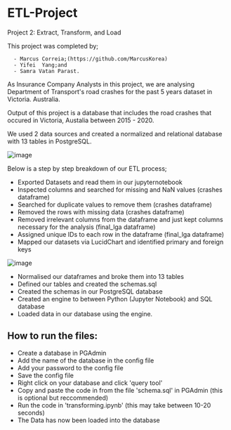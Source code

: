 # ETL-Project

Project 2: Extract, Transform, and Load

This project was completed by;

      - Marcus Correia;(https://github.com/MarcusKorea)
      - Yifei  Yang;and 
      - Samra Vatan Parast.

As Insurance Company Analysts in this project, we are analysing Department of Transport's road crashes for the past 5 years dataset in Victoria. Australia.

Output of this project is a database that includes the road crashes that occured in Victoria, Austalia between 2015 - 2020.

We used 2 data sources and created a normalized and relational database with 13 tables in PostgreSQL.

 ![image](https://user-images.githubusercontent.com/85004202/139241066-afba3265-a10e-4005-9059-23ff63225a45.png)

Below is a step by step breakdown of our ETL process;

- Exported Datasets and read them in our jupyternotebook
- Inspected columns and searched for missing and NaN values (crashes dataframe)
- Searched for duplicate values to remove them (crashes dataframe)
- Removed the rows with missing data (crashes dataframe)
- Removed irrelevant columns from the dataframe and just kept columns necessary for the analysis (final_lga dataframe)
- Assigned unique IDs to each row in the dataframe (final_lga dataframe)
- Mapped our datasets via LucidChart and identified primary and foreign keys

![image](https://user-images.githubusercontent.com/85004202/139427949-ccb3f6c4-3bd0-4895-aa30-2878e17c0377.png)
 
- Normalised our dataframes and broke them into 13 tables
- Defined our tables and created the schemas.sql
- Created the schemas in our PostgreSQL database
- Created an engine to between Python (Jupyter Notebook) and SQL database
- Loaded data in our database using the engine.

## How to run the files:
- Create a database in PGAdmin
- Add the name of the database in the config file
- Add your password to the config file
- Save the config file
- Right click on your database and click 'query tool'
- Copy and paste the code in from the file 'schema.sql' in PGAdmin (this is optional but reccommended)
- Run the code in 'transforming.ipynb' (this may take between 10-20 seconds)
- The Data has now been loaded into the database

